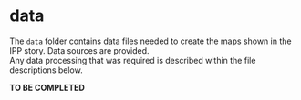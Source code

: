 # data #

The `data` folder contains data files needed to create the maps shown in the IPP story.  Data sources are provided.  
Any data processing that was required is described within the file descriptions below.

**TO BE COMPLETED**